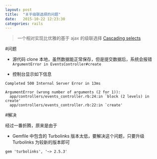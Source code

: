 ```yaml
---
layout: post
title:  "关于级联选择的问题"
date:   2015-10-22 12:23:30
categories: rails
---
```


>一个相对实现比优雅的基于 ajax 的级联选择 [Cascading selects](http://railsguides.net/cascading-selects-with-ajax-in-rails/)

#问题
* 源代码 clone 本地，虽然数据能正常保存，但是提交数据后，系统会报错
`
ArgumentError in EventsController#create
`

* 控制台显示如下信息

```shell
Completed 500 Internal Server Error in 13ms

ArgumentError (wrong number of arguments (2 for 1)):
  app/controllers/events_controller.rb:24:in `block (2 levels) in create'
  app/controllers/events_controller.rb:22:in `create'
```
#解决

经过一番折腾，原来是由于

* Gemfile 中包含的 Turbolinks 版本太低，要解决这个问题，只要升级 Turbolinks 为较新的版本即可

```shell
gem 'turbolinks', '~> 2.5.3'
```